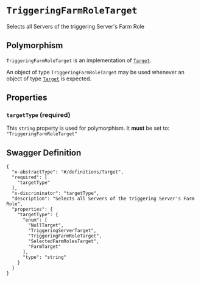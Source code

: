 # `TriggeringFarmRoleTarget` #

Selects all Servers of the triggering Server's Farm Role

## Polymorphism ##

`TriggeringFarmRoleTarget` is an implementation of [`Target`](./../definitions/Target.mkd).

An object of type `TriggeringFarmRoleTarget` may be used whenever an object of type [`Target`](./../definitions/Target.mkd)
is expected.




## Properties ##

### `targetType` (required) ###




This `string` property is used for polymorphism. It **must** be set to: `"TriggeringFarmRoleTarget"`




## Swagger Definition ##

    {
      "x-abstractType": "#/definitions/Target", 
      "required": [
        "targetType"
      ], 
      "x-discriminator": "targetType", 
      "description": "Selects all Servers of the triggering Server's Farm Role", 
      "properties": {
        "targetType": {
          "enum": [
            "NullTarget", 
            "TriggeringServerTarget", 
            "TriggeringFarmRoleTarget", 
            "SelectedFarmRolesTarget", 
            "FarmTarget"
          ], 
          "type": "string"
        }
      }
    }
